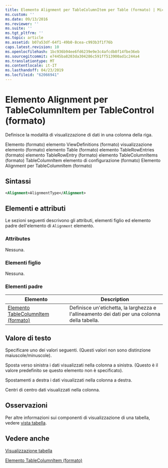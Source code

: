 ```yaml
---
title: Elemento Alignment per TableColumnItem per Table (formato) | Microsoft Docs
ms.custom: ''
ms.date: 09/13/2016
ms.reviewer: ''
ms.suite: ''
ms.tgt_pltfrm: ''
ms.topic: article
ms.assetid: b07a53df-64f1-49b0-8cea-c993b3f1f76b
caps.latest.revision: 10
ms.openlocfilehash: 1bc936b94ee6fd6239e9e3c4afcdb8f14fbe36eb
ms.sourcegitcommit: e7445ba8203da304286c591ff513900ad1c244a4
ms.translationtype: MT
ms.contentlocale: it-IT
ms.lasthandoff: 04/23/2019
ms.locfileid: "62066941"
---
```

# <a name="alignment-element-for-tablecolumnitem-for-tablecontrol-format"></a>Elemento Alignment per TableColumnItem per TableControl (formato)

Definisce la modalità di visualizzazione di dati in una colonna della riga.

Elemento (formato) elemento ViewDefinitions (formato) visualizzazione elemento (formato) elemento Table (formato) elemento TableRowEntries (formato) elemento TableRowEntry (formato) elemento TableColumnItems (formato) TableColumnItem elemento di configurazione (formato) Elemento Alignment per TableColumnItem (formato)

## <a name="syntax"></a>Sintassi

```xml
<Alignment>AlignmentType</Alignment>
```

## <a name="attributes-and-elements"></a>Elementi e attributi

Le sezioni seguenti descrivono gli attributi, elementi figlio ed elemento padre dell'elemento di `Alignment` elemento.

### <a name="attributes"></a>Attributes

Nessuna.

### <a name="child-elements"></a>Elementi figlio

Nessuna.

### <a name="parent-elements"></a>Elementi padre

|Elemento|Description|
|-------------|-----------------|
|[Elemento TableColumnItem (formato)](./tablecolumnitem-element-for-tablecolumnitems-for-tablecontrol-format.md)|Definisce un'etichetta, la larghezza e l'allineamento dei dati per una colonna della tabella.|

## <a name="text-value"></a>Valore di testo

Specificare uno dei valori seguenti. (Questi valori non sono distinzione maiuscole/minuscole).

Sposta verso sinistra i dati visualizzati nella colonna a sinistra. (Questo è il valore predefinito se questo elemento non è specificato).

Spostamenti a destra i dati visualizzati nella colonna a destra.

Centri di centro dati visualizzati nella colonna.

## <a name="remarks"></a>Osservazioni

Per altre informazioni sui componenti di visualizzazione di una tabella, vedere [vista tabella](./creating-a-table-view.md).

## <a name="see-also"></a>Vedere anche

[Visualizzazione tabella](./creating-a-table-view.md)

[Elemento TableColumnItem (formato)](./tablecolumnitem-element-for-tablecolumnitems-for-tablecontrol-format.md)
